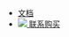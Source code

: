 
* [文档](/)
* [![](https://nntgbot.github.io/qq.svg) 联系购买](http://wpa.qq.com/msgrd?v=3&uin=365779686&site=qq&menu=yes)
